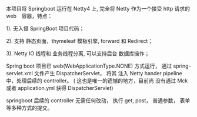 

本项目将 Springboot 运行在 Netty4 上, 完全将 Netty 作为一个接受 http 请求的 web　容器，特点：

1). 无入侵 SpringBoot 项目代码；

2). 支持 静态页面，thymeleaf 模板引擎, forward 和 Redirect；

3). Netty IO 线程和 业务线程分离, 可以支持后台 数据库操作；


Spring boot 项目已 web(WebApplicationType.NONE) 方式运行， 通过 spring-servlet.xml 文件产生 DispatcherServlet，
将其 注入 Netty hander pipeline 中，处理后续的 controller。 ( 这也是唯一的遗憾的地方，目前尚 没有通过 Mck 或者 
application.yml 获得 DispatcherServlet)

springboot 后续的 controller 无需任何改动， 执行 get, post， 普通参数， 表单等多种方式的提交。
 





